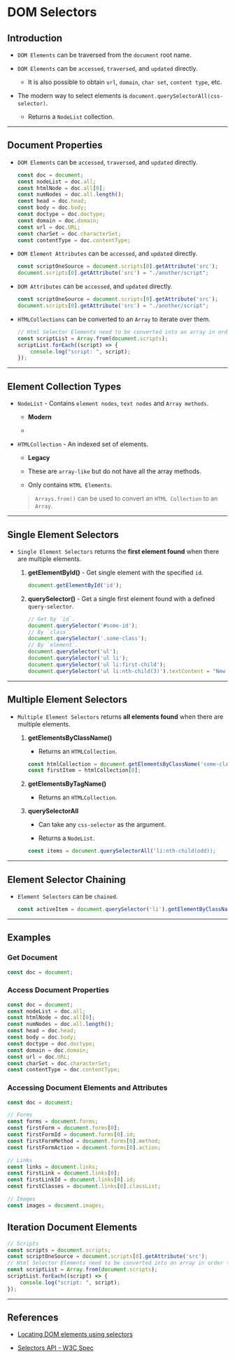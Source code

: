 # DOM Selectors

## Introduction

* `DOM Elements` can be traversed from the `document` root name.

* `DOM Elements` can be `accessed`, `traversed`, and `updated` directly.

    * It is also possible to obtain `url`, `domain`, `char set`, `content type`, etc.

* The modern way to select elements is `document.querySelectorAll(css-selector)`.

    * Returns a `NodeList` collection.

---

## Document Properties

* `DOM Elements` can be `accessed`, `traversed`, and `updated` directly.

    ```js
    const doc = document;
    const nodeList = doc.all;
    const htmlNode = doc.all[0];
    const numNodes = doc.all.length();
    const head = doc.head;
    const body = doc.body;
    const doctype = doc.doctype;
    const domain = doc.domain;
    const url = doc.URL;
    const charSet = doc.characterSet;
    const contentType = doc.contentType;
    ```

* `DOM Element Attributes` can be `accessed`, and `updated` directly.

    ```js
    const scriptOneSource = document.scripts[0].getAttribute('src');
    document.scripts[0].getAttribute('src') = "./another/script";
    ```

* `DOM Attributes` can be `accessed`, and `updated` directly.

    ```js
    const scriptOneSource = document.scripts[0].getAttribute('src');
    document.scripts[0].getAttribute('src') = "./another/script";
    ```

* `HTMLCollections` can be converted to an `Array` to iterate over them.

    ```js
    // Html Selector Elements need to be converted into an array in order to iterate.
    const scriptList = Array.from(document.scripts);
    scriptList.forEach((script) => {
        console.log("script: ", script);
    });
    ```

---


## Element Collection Types

* `NodeList` - Contains `element nodes`, `text nodes` and `Array methods`.

    * __Modern__

    * 

* `HTMLCollection` - An indexed set of elements. 

    * __Legacy__

    * These are `array-like` but do not have all the array methods.

    * Only contains `HTML Elements`.

    > `Arrays.from()` can be used to convert an `HTML Collection` to an `Array`.

---

## Single Element Selectors

* `Single Element Selectors` returns the __first element found__ when there are multiple elements.

    1. __getElementById()__ - Get single element with the specified `id`.

        ```js
        document.getElementById('id');
        ```

    2. __querySelector()__ - Get a single first element found with a defined `query-selector`.

        ```js
        // Get by `id`.
        document.querySelector('#some-id'); 
        // By `class`.
        document.querySelector('.some-class'); 
        // By `element`.
        document.querySelector('ul');
        document.querySelector('ul li');
        document.querySelector('ul li:first-child'); 
        document.querySelector('ul li:nth-child(3)').textContent = "New Value"; 
        ```
---

## Multiple Element Selectors

* `Multiple Element Selectors` returns __all elements found__ when there are multiple elements.

    1. __getElementsByClassName()__

        * Returns an `HTMLCollection`.

        ```js 
        const htmlCollection = document.getElementsByClassName('some-class-name');
        const firstItem = htmlCollection[0];
        ```
    2. __getElementsByTagName()__

        * Returns an `HTMLCollection`.

    3. __querySelectorAll__

        * Can take any `css-selector` as the argument.

        * Returns a `NodeList`.

        ```js
        const items = document.querySelectorAll('li:nth-child(odd));
        ```

---

## Element Selector Chaining

* `Element Selectors` can be `chained`.

    ```js
    const activeItem = document.querySelector('li').getElementByClassName('active');
    ```

---

## Examples

### Get Document

```js
const doc = document;
```

### Access Document Properties

```js
const doc = document;
const nodeList = doc.all;
const htmlNode = doc.all[0];
const numNodes = doc.all.length();
const head = doc.head;
const body = doc.body;
const doctype = doc.doctype;
const domain = doc.domain;
const url = doc.URL;
const charSet = doc.characterSet;
const contentType = doc.contentType;
```

### Accessing Document Elements and Attributes

```js
const doc = document;

// Forms
const forms = document.forms;
const firstForm = document.forms[0];
const firstFormId = document.forms[0].id;
const firstFormMethod = document.forms[0].method;
const firstFormAction = document.forms[0].action;

// Links
const links = document.links;
const firstLink = document.links[0];
const firstLinkId = document.links[0].id;
const firstClasses = document.links[0].classList;

// Images
const images = document.images;
```

## Iteration Document Elements

```js
// Scripts
const scripts = document.scripts;
const scriptOneSource = document.scripts[0].getAttribute('src');
// Html Selector Elements need to be converted into an array in order to iterate
const scriptList = Array.from(document.scripts);
scriptList.forEach((script) => {
    console.log("script: ", script);
});
```
---

## References

* [Locating DOM elements using selectors](https://developer.mozilla.org/en-US/docs/Web/API/Document_object_model/Locating_DOM_elements_using_selectors)

* [Selectors API - W3C Spec](https://www.w3.org/TR/selectors-api/)